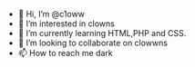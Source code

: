 - 👋 Hi, I’m @c1oww
- 👀 I’m interested in clowns
- 🌱 I’m currently learning HTML,PHP and CSS.
- 💞️ I’m looking to collaborate on clowwns
- 📫 How to reach me dark

<!---
c1oww/c1oww is a ✨ special ✨ repository because its `README.md` (this file) appears on your GitHub profile.
You can click the Preview link to take a look at your changes.
--->
